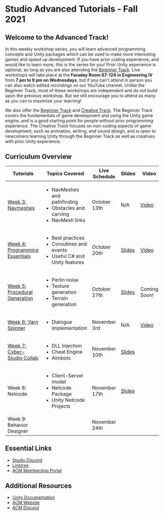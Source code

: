 # Studio Advanced Tutorials - Fall 2021
## Welcome to the Advanced Track!
In this weekly workshop series, you will learn advanced programming concepts and Unity packages which can be used to make more interesting games and speed up development. If you have prior coding experience, and would like to learn more, this is the series for you! Prior Unity experience is optional, as long as you are also attending the [Beginner Track](https://github.com/uclaacm/studio-beginner-tutorials-f21). Live workshops will take place at the **Faraday Room 67-124 in Engineering IV** from **7 pm to 9 pm on Wednesdays**, but if you can't attend in person you can also watch edited recordings on our YouTube channel. Unlike the Beginner Track, most of these workshops are independent and do not build upon the previous workshop. But we still encourage you to attend as many as you can to maximize your learning!

We also offer the [Beginner Track](https://github.com/uclaacm/studio-beginner-tutorials-f21) and [Creative Track](https://github.com/uclaacm/studio-creative-tutorials-f21). The Beginner Track covers the fundamentals of game development and using the Unity game engine, and is a good starting point for people without prior programming experience. The Creative Track focuses on non-coding aspects of game development, such as animation, writing, and sound design, and is open to newcomers learning Unity through the Beginner Track as well as creatives with prior Unity experience.

## Curriculum Overview
| Tutorials | Topics Covered | Live Schedule | Slides | Video |
|-----------|----------------|---------------|--------|-------|
| [Week 3: Navmeshes](https://github.com/uclaacm/studio-advanced-tutorials-f21/tree/main/NavMesh) |<ul> <li>NavMeshes and pathfinding</li> <li>Obstacles and carving</li> <li>NavMesh links</li> </ul> | October 13th | N/A | [Video](https://youtu.be/3Yr9BEbGfkU) |
| [Week 4: Programming Essentials](https://github.com/uclaacm/studio-advanced-tutorials-f21/blob/main/Programming%20Essentials/README.md) | <ul> <li>Best practices</li> <li>Coroutines and events</li> <li>Useful C# and Unity features</li> </ul> | October 20th | [Slides](https://docs.google.com/presentation/d/1L0TkCA3rF4-21-083rHygDGLCpq74LlxKdzWgMmwTaU/edit?usp=sharing) | [Video](https://www.youtube.com/watch?v=Ish6Hpikkd4) |
| [Week 5: Procedural Generation](https://github.com/uclaacm/studio-advanced-tutorials-f21/tree/main/Procedural%20Generation) | <ul> <li>Perlin noise</li> <li>Texture generation</li> <li>Terrain generation</li> </ul> | October 27th | [Slides](https://docs.google.com/presentation/d/1kWgEEceAj07lHw_i2DttRXVLjxQ-Q-vL3A3clim2hDY/edit?usp=sharing) | Coming Soon! |
| [Week 6: Yarn Spinner](https://github.com/uclaacm/studio-advanced-tutorials-f21/tree/main/YarnSpinner) | <ul> <li>Dialogue implementation</li> </ul> | November 3rd | N/A | [Video](https://youtu.be/TqB5GRSZoNI) |
| [Week 7: Cyber-Studio Collab](https://github.com/Jeff848/aimbot_boilerplate/) |<ul><li> DLL Injection</li><li> Cheat Engine </li><li> Aimbots </li></ul>| November 10th | [Slides](https://docs.google.com/presentation/d/1li6a8AF9a851l0snFQvIAGgV66ay-ndBpFPURC49bVA/edit?usp=sharing) | |
| Week 8: Netcode | <ul><li>Client-Server model</li> <li>Netcode Package</li> <li>Unity Netcode Projects</li></ul> | November 17th | [Slides](https://docs.google.com/presentation/d/1Rn9L0IpFwKts6lQ5InTn4qz9fywETA0i8QnGd4Xr6RE/edit?usp=sharing) | |
| Week 9: Behavior Designer | | November 24th | | |

## Essential Links
- [Studio Discord](https://discord.com/invite/bBk2Mcw)
- [Linktree](https://linktr.ee/acmstudio)
- [ACM Membership Portal](https://members.uclaacm.com/)

## Additional Resources
- [Unity Documentation](https://docs.unity3d.com/Manual/index.html)
- [ACM Website](https://www.uclaacm.com/)
- [ACM Discord](https://discord.com/invite/eWmzKsY)
